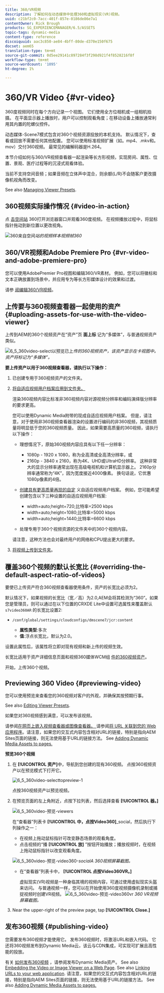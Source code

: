 ```yaml
---
title: 360/VR视频
description: 了解如何在动态媒体中处理360和虚拟现实(VR)视频。
uuid: c21bf2c0-7acc-401f-857e-0186de86e7a1
contentOwner: Rick Brough
products: SG_EXPERIENCEMANAGER/6.5/ASSETS
topic-tags: dynamic-media
content-type: reference
discoiquuid: aac3c850-ae84-4bff-80de-d370e150f675
docset: aem65
translation-type: tm+mt
source-git-commit: 0d5ee29141c897284f3f298d921f4f8528216f8f
workflow-type: tm+mt
source-wordcount: '1095'
ht-degree: 1%

---
```



# 360/VR Video {#vr-video}

360度视频同时在每个方向记录一个视图。 它们使用全方位相机或一组相机拍摄。 在平面显示器上播放时，用户可以控制观看角度；在移动设备上播放通常利用其内置的陀螺仪控件。

动态媒体-Scene7模式包含对360个视频资源投放的本机支持。 默认情况下，查看或回放不需要任何其他配置。 您可以使用标准视频扩展（如。mp4、.mkv和。mov）交付360视频。 最常见的编解码器是H.264。

本节介绍如何与360/VR视频查看器一起渲染等长方形视频，实现房间、属性、位置、景观、医疗过程等的沉浸式观看体验。

当前不支持空间音频；如果音频在立体声中混合，则余额(L/R)不会随客户更改摄像机视角而改变。

See also [Managing Viewer Presets](/help/assets/managing-viewer-presets.md).

## 360视频实际操作情况 {#video-in-action}

点 [击空间站](http://mobiletest.scene7.com/s7viewers/html5/Video360Viewer.html?asset=Viewers/space_station_360-AVS) 360打开浏览器窗口并观看360度视频。 在视频播放过程中，将鼠标指针拖动到新位置以更改视角。

![360来自空间](assets/6_5_360videoiss_simplified.png)*站的视频样本视频帧360*

## 360/VR视频和Adobe Premiere Pro {#vr-video-and-adobe-premiere-pro}

您可以使用AdobePremier Pro视图和编辑360/VR素材。 例如，您可以将徽标和文本正确放置到场景中，并应用专为等长方形媒体设计的效果和过渡。

请参 [阅编辑360/VR视频](https://helpx.adobe.com/premiere-pro/how-to/edit-360-vr-video.html)。

## 上传要与360视频查看器一起使用的资产 {#uploading-assets-for-use-with-the-video-viewer}

上传到AEM的360个视频资产在“资产”页 **面上标** 记为“多媒体”，与普通视频资产类似。

![6_5_360video-select以预览已上](assets/6_5_360video-selecttopreview.png)*传的360视频资产，该资产显示在卡视图中。 资产将标记为“多媒体”。*

**要上传资产以用于360视频查看器，请执行以下操作：**

1. 已创建专用于360视频资产的文件夹。
1. [将自适应视频用户档案应用到文件夹。](/help/assets/video-profiles.md#applying-a-video-profile-to-folders)

   渲染360视频内容比标准非360视频内容对源视频分辨率和编码演绎版分辨率的要求更高。

   您可以使用Dynamic Media附带的现成自适应视频用户档案。 但是，请注意，对于使用非360视频查看器渲染的设置进行编码的非360视频，其视频质量将明显低于您的360视频质量。 因此，如果需要高质量的360视频，请执行以下操作：

   * 理想情况下，原始360视频内容应具有以下任一分辨率：

      * 1080p - 1920 x 1080，称为全高清或全高清分辨率，或
      * 2160p - 3840 x 2160，称为4K、UHD或UltraHD分辨率。 这种非常大的显示分辨率通常出现在高级电视机和计算机显示器上。 2160p分辨率通常称为“4K”，因为宽度接近4000像素。 换句话说，它优惠1080p像素的4倍。
   * [创建具有更高质量再现的自定](/help/assets/video-profiles.md#creating-a-video-encoding-profile-for-adaptive-streaming) 义自适应视频用户档案。 例如，您可能希望创建包含以下三种设置的自适应视频用户档案:

      * width=auto;height=720;比特率=2500 kbps
      * width=auto;height=1080;比特率=5000 kbps
      * width=auto;height=1440;比特率=6600 kbps
   * 处理专用于360个视频资源的文件夹中的360个视频内容。

   请注意，这种方法也会对最终用户的网络和CPU提出更大的要求。

1. [将视频上传到文件夹](/help/assets/managing-video-assets.md#upload-and-preview-video-assets)。

## 覆盖360个视频的默认长宽比  {#overriding-the-default-aspect-ratio-of-videos}

要使已上传资产符合360视频查看器使用条件，资产的长宽比必须为2。

默认情况下，如果视频的长宽比（宽／高）为2.0,AEM会将其检测为“360”。如果您是管理员，则可以通过在以下位置的CRXDE Lite中设置可选属性来覆盖默认 `s7video360AR` 的长宽比设置2:

* `/conf/global/settings/cloudconfigs/dmscene7/jcr:content`

   * **属性类型**:多次
   * **值**:浮点长宽比，默认为2.0。

设置此属性后，该属性将立即对现有视频和新上传的视频生效。

长宽比适用于资产详细信息页面和视频360媒体WCM组 [件的360视频资产](/help/assets/adding-dynamic-media-assets-to-pages.md#dynamic-media-components)。

开始，上传360个视频。

## Previewing 360 Video {#previewing-video}

您可以使用预览来查看您的360视频对客户的外观，并确保其按预期行事。

See also [Editing Viewer Presets](/help/assets/managing-viewer-presets.md#editing-viewer-presets).

如果您对360视频感到满意，可以发布该视频。

请参阅[在网页上嵌入视频查看器或图像查看器。
](https://helpx.adobe.com/experience-manager/6-5/help/assets/embed-code.html)请参阅[将 URL 关联到您的 Web 应用程序](https://helpx.adobe.com/experience-manager/6-5/help/assets/linking-urls-to-yourwebapplication.html)。请注意，如果您的交互式内容包含相对URL的链接，特别是指向AEM Sites页面的链接，则无法使用基于URL的链接方法。
See [Adding Dynamic Media Assets to pages.](https://helpx.adobe.com/experience-manager/6-5/help/assets/adding-dynamic-media-assets-to-pages.html)

**预览360个视频**

1. 在 **[!UICONTROL 资产]**&#x200B;中，导航到您创建的现有360视频。 点按360视频资产以在预览模式下打开它。

   ![6_5_360video-selecttopreview-1](assets/6_5_360video-selecttopreview-1.png)

   点按360视频资产以预览视频。

1. 在预览页面的左上角附近，点按下拉列表，然后选择查看 **[!UICONTROL 器。]**

   ![6_5_360video-预览-viewers](assets/6_5_360video-preview-viewers.png)

   在“查看器”列表卡 **[!UICONTROL 中，点按Video360]**_social，然后执行下列操作之一：

   * 在视频上拖动鼠标指针可改变静态场景的观看角度。
   * 点击视频的“播 **[!UICONTROL 放]** ”按钮开始播放；播放视频时，在视频上拖动鼠标指针以改变观看角度。

   ![6_5_360video-预览-video360-](assets/6_5_360video-preview-video360-social.png)*socialA 360视频屏幕截图。*

   * 在“查看器”列表卡中， **[!UICONTROL 点按Video360VR。]**

      虚拟现实(VR)视频是一种身临其境的视频内容，可通过使用虚拟现实头盔来访问。 与普通视频一样，您可以在开始使用360度视频摄像机录制或捕捉视频时创建VR视频。
   ![6_5_360video-预览-video360vr](assets/6_5_360video-preview-video360vr.png)
   *360 VR视频屏幕截图。*

1. Near the upper-right of the preview page, tap **[!UICONTROL Close.]**

## 发布360视频 {#publishing-video}

您需要发布360视频才能使用它。 发布360视频时，将激活URL和嵌入代码。 它还将360视频发布到Dynamic Media云，该云与CDN集成，可实现可扩展且高性能的投放。

有关 [如何发布360视频](/help/assets/publishing-dynamicmedia-assets.md) ，请参阅发布Dynamic Media资产。
See also [Embedding the Video or Image Viewer on a Web Page](https://helpx.adobe.com/experience-manager/6-5/help/assets/embed-code.html).
See also [Linking URLs to your web application](https://helpx.adobe.com/experience-manager/6-5/help/assets/linking-urls-to-yourwebapplication.html). 请注意，如果您的交互式内容包含相对URL的链接，特别是指向AEM Sites页面的链接，则无法使用基于URL的链接方法。
See also [Adding Dynamic Media Assets to pages.](https://helpx.adobe.com/experience-manager/6-5/help/assets/adding-dynamic-media-assets-to-pages.html)
